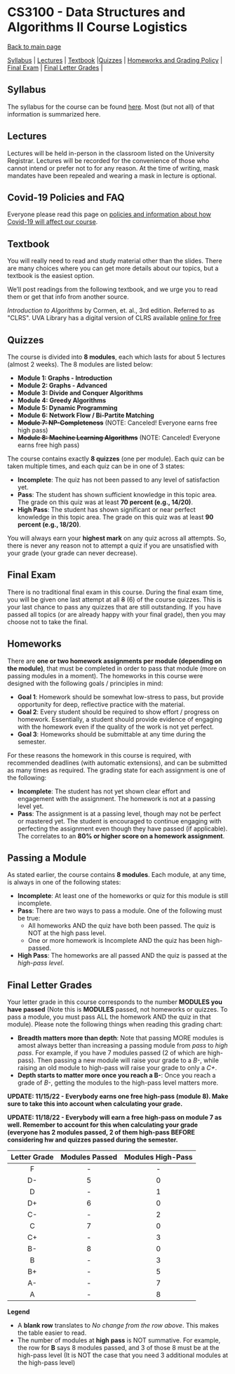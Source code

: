 CS3100 - Data Structures and Algorithms II Course Logistics
===============================

[Back to main page](../readme.html)

[Syllabus](#syllabus) | [Lectures](#lectures) | [Textbook](#textbook) |[Quizzes](#quizzes) |  [Homeworks and Grading Policy](#homeworks) | [Final Exam](#final) | [Final Letter Grades](#lettergrades) | 

<a name="syllabus"></a>Syllabus
------------------------------------------

The syllabus for the course can be found [here](./syllabus.pdf). Most (but not all) of that information is summarized here.

<a name="lectures"></a>Lectures
------------------------------------------

Lectures will be held in-person in the classroom listed on the University Registrar. Lectures will be recorded for the convenience of those who cannot intend or prefer not to for any reason. At the time of writing, mask mandates have been repealed and wearing a mask in lecture is optional. 

<a name="covid"></a>Covid-19 Policies and FAQ
------------------------------------------
Everyone please read this page on [policies and information about how Covid-19 will affect our course](./covid.html).

<a name="textbook"></a>Textbook
------------------------------------------

You will really need to read and study material other than the slides. There are many choices where you can get more details about our topics, but a textbook is the easiest option.

We’ll post readings from the following textbook, and we urge you to read them or get that info from another source.

*Introduction to Algorithms* by Cormen, et. al., 3rd edition.  Referred to as "CLRS".  UVA Library has a digital version of CLRS available [online for free](https://search.lib.virginia.edu/catalog/u6757775)


<a name="lectures"></a>Quizzes
------------------------------------------

The course is divided into **8 modules**, each which lasts for about 5 lectures (almost 2 weeks). The 8 modules are listed below:

- **Module 1: Graphs - Introduction**
- **Module 2: Graphs - Advanced** 
- **Module 3: Divide and Conquer Algorithms**
- **Module 4: Greedy Algorithms** 
- **Module 5: Dynamic Programming** 
- **Module 6: Network Flow / Bi-Partite Matching** 
- **~~Module 7: NP-Completeness~~** (NOTE: Canceled! Everyone earns free high pass)
- **~~Module 8: Machine Learning Algorithms~~** (NOTE: Canceled! Everyone earns free high pass)

The course contains exactly **8 quizzes** (one per module). Each quiz can be taken multiple times, and each quiz can be in one of 3 states:

- **Incomplete**: The quiz has not been passed to any level of satisfaction yet.
- **Pass**: The student has shown sufficient knowledge in this topic area. The grade on this quiz was at least **70 percent (e.g., 14/20)**.
- **High Pass**: The student has shown significant or near perfect knowledge in this topic area. The grade on this quiz was at least **90 percent (e.g., 18/20)**.

You will always earn your **highest mark** on any quiz across all attempts. So, there is never any reason not to attempt a quiz if you are unsatisfied with your grade (your grade can never decrease).

<a name="final"></a>Final Exam
----------------------------------------------------------

There is no traditional final exam in this course. During the final exam time, you will be given one last attempt at all ~~8~~ (6) of the course quizzes. This is your last chance to pass any quizzes that are still outstanding. If you have passed all topics (or are already happy with your final grade), then you may choose not to take the final.


<a name="homeworks"></a>Homeworks
----------------------------------------------------------

There are **one or two homework assignments per module (depending on the module)**, that must be completed in order to pass that module (more on passing modules in a moment). The homeworks in this course were designed with the following goals / principles in mind:

- **Goal 1**: Homework should be somewhat low-stress to pass, but provide opportunity for deep, reflective practice with the material.
- **Goal 2**: Every student should be required to show effort / progress on homework. Essentially, a student should provide evidence of engaging with the homework even if the quality of the work is not yet perfect.
- **Goal 3**: Homeworks should be submittable at any time during the semester.

For these reasons the homework in this course is required, with recommended deadlines (with automatic extensions), and can be submitted as many times as required. The grading state for each assignment is one of the following:

- **Incomplete**: The student has not yet shown clear effort and engagement with the assignment. The homework is not at a passing level yet.
- **Pass**: The assignment is at a passing level, though may not be perfect or mastered yet. The student is encouraged to continue engaging with perfecting the assignment even though they have passed (if applicable). The correlates to an **80% or higher score on a homework assignment**.


<a name="passing"></a>Passing a Module
----------------------------------------------------------

As stated earlier, the course contains **8 modules**. Each module, at any time, is always in one of the following states:

- **Incomplete**: At least one of the homeworks or quiz for this module is still incomplete.
- **Pass**: There are two ways to pass a module. One of the following must be true:
	- All homeworks AND the quiz have both been passed. The quiz is NOT at the high pass level.
	- One or more homework is Incomplete AND the quiz has been high-passed. 
- **High Pass**: The homeworks are all passed AND the quiz is passed at the *high-pass level*.

<a name="lettergrades"></a>Final Letter Grades
----------------------------------------------------------

Your letter grade in this course corresponds to the number **MODULES you have passed** (Note this is **MODULES** passed, not homeworks or quizzes. To pass a module, you must pass ALL the homework AND the quiz in that module). Please note the following things when reading this grading chart:

- **Breadth matters more than depth**: Note that passing MORE modules is amost always better than increasing a passing module from *pass* to *high pass*. For example, if you have 7 modules passed (2 of which are high-pass). Then passing a new module will raise your grade to a *B-*, while raising an old module to high-pass will raise your grade to only a *C+*.
- **Depth starts to matter more once you reach a B-**: Once you reach a grade of *B-*, getting the modules to the high-pass level matters more.

**UPDATE: 11/15/22 - Everybody earns one free high-pass (module 8). Make sure to take this into account when calculating your grade.**

**UPDATE: 11/18/22 - Everybody will earn a free high-pass on module 7 as well. Remember to account for this when calculating your grade (everyone has 2 modules passed, 2 of them high-pass BEFORE considering hw and quizzes passed during the semester.**

| Letter Grade | Modules Passed | Modules High-Pass |
|:--------------:|:---:|:---:|
| F | - | - |
| D- | 5 | 0 |
| D | - | 1 |
| D+ | 6 | 0 |
| C- | - | 2 |
| C | 7 | 0 |
| C+ | - | 3 |
| B- | 8 | 0 |
| B | - | 3 |
| B+ | - | 5 |
| A- | - | 7 |
| A | - | 8 |

**Legend**

- A **blank row** translates to *No change from the row above*. This makes the table easier to read.
- The number of modules at **high pass** is NOT summative. For example, the row for **B** says 8 modules passed, and 3 of those 8 must be at the high-pass level (It is NOT the case that you need 3 additional modules at the high-pass level)



